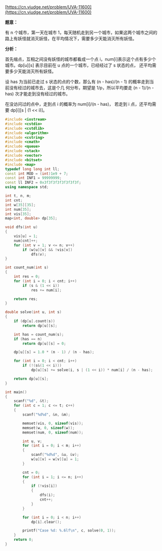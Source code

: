 [https://cn.vjudge.net/problem/UVA-11600](https://cn.vjudge.net/problem/UVA-11600)

**题意：**

有 n 个城市，第一天在城市 1，每天随机走到另一个城市，如果这两个城市之间的路上有妖怪就消灭妖怪，在平均情况下，需要多少天能消灭所有妖怪。

**分析：**

首先缩点，互相之间没有妖怪的城市都看成一个点 i，num[i]表示这个点有多少个城市。dp[u][s] 表示目前在 u 点的一个城市，已经经过了 s 状态的点，
还平均需要多少天能消灭所有妖怪。

设 has 为当前已走过 s 状态的点的个数，那么有 (n - has)/(n - 1) 的概率走到当前没有经过的城市去，这是个几
何分布，期望是 1/p，所以平均要走 (n - 1)/(n - has) 次才能走到没有经过的城市。

在没访问过的点中，走到点 i 的概率为 num[i]/(n - has)，
若走到 i 点，还平均需要 dp[i][s | (1 << i)]。

```c++
#include <iostream>
#include <cstdio>
#include <cstdlib>
#include <algorithm>
#include <cstring>
#include <cmath>
#include <queue>
#include <stack>
#include <vector>
#include <bitset>
#include <map>
typedef long long int ll;
const int MOD = (int)1e9 + 7;
const int INF1 = 99999999;
const ll INF2 = 0x3f3f3f3f3f3f3f3f;
using namespace std;

int t, n, m;
int cnt;
int w[35][35];
int num[35];
int vis[35];
map<int, double> dp[35];

void dfs(int u)
{
	vis[u] = 1;
	num[cnt]++;
	for (int v = 1; v <= n; v++)
		if (w[u][v] && !vis[v])
			dfs(v);
}

int count_num(int s)
{
	int res = 0;
	for (int i = 0; i < cnt; i++)
		if (s & (1 << i))
			res += num[i];

	return res;
}

double solve(int u, int s)
{
	if (dp[u].count(s))
		return dp[u][s];

	int has = count_num(s);
	if (has == n)
		return dp[u][s] = 0;

	dp[u][s] = 1.0 * (n - 1) / (n - has);

	for (int i = 0; i < cnt; i++)
		if (!(s&(1 << i)))
			dp[u][s] += solve(i, s | (1 << i)) * num[i] / (n - has);

	return dp[u][s];
}

int main()
{
	scanf("%d", &t);
	for (int c = 1; c <= t; c++)
	{
		scanf("%d%d", &n, &m);

		memset(vis, 0, sizeof(vis));
		memset(w, 0, sizeof(w));
		memset(num, 0, sizeof(num));

		int u, v;
		for (int i = 0; i < m; i++)
		{
			scanf("%d%d", &u, &v);
			w[u][v] = w[v][u] = 1;
		}

		cnt = 0;
		for (int i = 1; i <= n; i++)
		{
			if (!vis[i])
			{
				dfs(i);
				cnt++;
			}
		}

		for (int i = 0; i < n; i++)
			dp[i].clear();

		printf("Case %d: %.6lf\n", c, solve(0, 1));
	}
	return 0;
}
```

